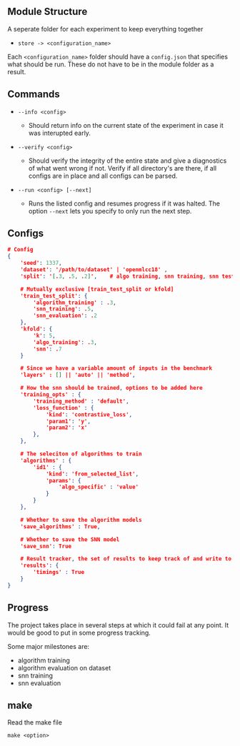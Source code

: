 ## Module Structure
A seperate folder for each experiment to keep everything together
* `store -> <configuration_name>`

Each `<configuration_name>` folder should have a `config.json` that specifies
what should be run. These do not have to be in the module folder as a result.

## Commands
* `--info <config>`
    * Should return info on the current state of the experiment in case it was
        interupted early.

* `--verify <config>`
    * Should verify the integrity of the entire state and give a diagnostics of what went wrong if not. 
    Verify if all directory's are there, if all configs are in place and all configs can be parsed.

* `--run <config> [--next]`
    * Runs the listed config and resumes progress if it was halted. The option
    `--next` lets you specify to only run the next step.

## Configs
```JSON
# Config
{
    'seed': 1337,
    'dataset': '/path/to/dataset' | 'openmlcc18' ,
    'split': '[.3, .5, .2]',    # algo training, snn training, snn testing

    # Mutually exclusive [train_test_split or kfold]
    'train_test_split': {
        'algorithm_training' : .3,
        'snn_training': .5,
        'snn_evaluation': .2
    },
    'kfold': {
        'k': 5,
        'algo_training': .3,
        'snn': .7
    }

    # Since we have a variable amount of inputs in the benchmark
    'layers' : [] || 'auto' || 'method',

    # How the snn should be trained, options to be added here
    'training_opts' : {
        'training_method' : 'default',
        'loss_function' : {
            'kind': 'contrastive_loss',
            'param1': 'y',
            'param2': 'x'
        },
    },

    # The seleciton of algorithms to train
    'algorithms' : {
        'id1' : {
            'kind': 'from_selected_list',
            'params': {
                'algo_specific' : 'value'
            }
        }
    },

    # Whether to save the algorithm models
    'save_algorithms' : True,

    # Whether to save the SNN model
    'save_snn': True

    # Result tracker, the set of results to keep track of and write to file
    'results': {
        'timings' : True
    }
}
```

## Progress
The project takes place in several steps at which it could fail at any point.
It would be good to put in some progress tracking.

Some major milestones are:
* algorithm training
* algorithm evaluation on dataset
* snn training
* snn evaluation

## make
Read the make file
```
make <option>
```

